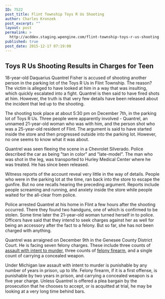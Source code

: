 ```yaml
---
ID: 7522
post_title: Flint Township Toys R Us Shooting
author: Charles Kronzek
post_excerpt: ""
layout: post
permalink: >
  http://acddev.staging.wpengine.com/flint-township-toys-r-us-shooting.html
published: true
post_date: 2015-12-17 07:19:08
---
```

<h2><b>Toys R Us Shooting Results in Charges for Teen</b></h2>
18-year-old Daquarius Quantrel Fisher is accused of shooting another person in the parking lot of the Toys R Us in Flint Township. The reason? The victim is alleged to have looked at him in a way that was insulting, which quickly escalated into a fight. Quantrel is then said to have fired shots at him. However, the truth is that very few details have been released about the incident that led up to the shooting.<!--more-->

The shooting took place at about 5:30 pm on December 7th, in the parking lot of Toys R Us. Three people were apparently involved - Quantrel, an unnamed 21-year-old woman who was with him, and the person shot who was a 25-year-old resident of Flint. The argument is said to have started inside the store and then progressed outside into the parking lot. However, no one seems to know what it was about.

<span style="font-weight: 400;">Quantrel was seen fleeing the scene in a Chevrolet Silverado. Police described the car as being "tan in color" and "late-model". The man who was shot in the leg, was transported to Hurley Medical Center where he was treated. He has since been released.</span>

<span style="font-weight: 400;">Witness reports of the account reveal very little in the way of details. People who were in the parking lot at the time, ran back into the store to escape the gunfire. But no one recalls hearing the preceding argument. Reports include people screaming and running, and anxiety inside the store while people waited for the all-clear from police.</span>

<span style="font-weight: 400;">Police arrested Quantrel at his home in Flint a few hours after the shooting occurred. There they found two handguns, one of which is confirmed to be stolen. Some time later the 21-year-old woman turned herself in to police. Officers have said that they intend to seek charges against her as well for being an accessory after the fact to a felony. But so far, she has not been charged with anything.</span>

Quantrel was arraigned on December 9th in the Genesee County District Court. He is facing seven felony charges. These include three counts of <a href="http://acddev.staging.wpengine.com/assault-intent-commit-murder-attorneys.html" target="_blank">assault with intent to murder</a>, three counts of <a href="http://acddev.staging.wpengine.com/michigan-felony-firearm-attorneys-michigan-gun-lawyers.html" target="_blank">felony firearm</a>, and a single count of carrying a concealed weapon.

<span style="font-weight: 400;">Under Michigan law assault with intent to murder is punishable by any number of years in prison, up to life. Felony firearm, if it is a first offense, is punishable by two years in prison, and carrying a concealed weapon is a five year charge. Unless Quantrel is offered a plea bargain by the prosecution that he chooses to accept, or is acquitted at trial, he may be looking at a very long time behind bars.</span>